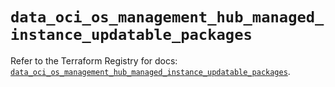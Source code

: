 # `data_oci_os_management_hub_managed_instance_updatable_packages`

Refer to the Terraform Registry for docs: [`data_oci_os_management_hub_managed_instance_updatable_packages`](https://registry.terraform.io/providers/oracle/oci/7.19.0/docs/data-sources/os_management_hub_managed_instance_updatable_packages).
